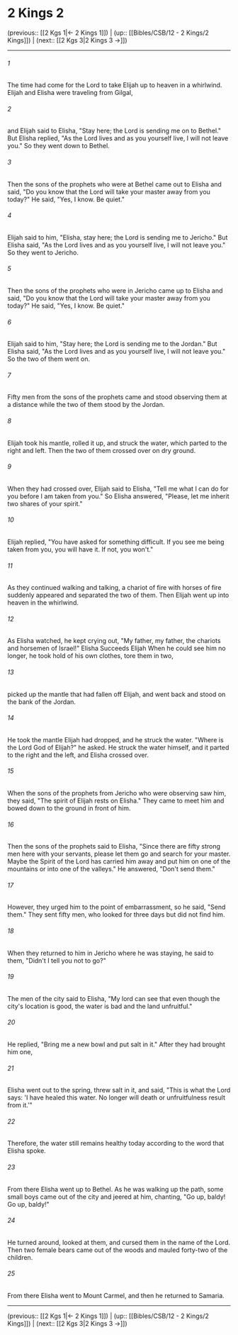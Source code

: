 # 2 Kings 2

(previous:: [[2 Kgs 1|← 2 Kings 1]]) | (up:: [[Bibles/CSB/12 - 2 Kings/2 Kings]]) | (next:: [[2 Kgs 3|2 Kings 3 →]])

***


###### 1 
The time had come for the Lord to take Elijah up to heaven in a whirlwind. Elijah and Elisha were traveling from Gilgal, 

###### 2 
and Elijah said to Elisha, "Stay here; the Lord is sending me on to Bethel." But Elisha replied, "As the Lord lives and as you yourself live, I will not leave you." So they went down to Bethel. 

###### 3 
Then the sons of the prophets who were at Bethel came out to Elisha and said, "Do you know that the Lord will take your master away from you today?" He said, "Yes, I know. Be quiet." 

###### 4 
Elijah said to him, "Elisha, stay here; the Lord is sending me to Jericho." But Elisha said, "As the Lord lives and as you yourself live, I will not leave you." So they went to Jericho. 

###### 5 
Then the sons of the prophets who were in Jericho came up to Elisha and said, "Do you know that the Lord will take your master away from you today?" He said, "Yes, I know. Be quiet." 

###### 6 
Elijah said to him, "Stay here; the Lord is sending me to the Jordan." But Elisha said, "As the Lord lives and as you yourself live, I will not leave you." So the two of them went on. 

###### 7 
Fifty men from the sons of the prophets came and stood observing them at a distance while the two of them stood by the Jordan. 

###### 8 
Elijah took his mantle, rolled it up, and struck the water, which parted to the right and left. Then the two of them crossed over on dry ground. 

###### 9 
When they had crossed over, Elijah said to Elisha, "Tell me what I can do for you before I am taken from you." So Elisha answered, "Please, let me inherit two shares of your spirit." 

###### 10 
Elijah replied, "You have asked for something difficult. If you see me being taken from you, you will have it. If not, you won't." 

###### 11 
As they continued walking and talking, a chariot of fire with horses of fire suddenly appeared and separated the two of them. Then Elijah went up into heaven in the whirlwind. 

###### 12 
As Elisha watched, he kept crying out, "My father, my father, the chariots and horsemen of Israel!" Elisha Succeeds Elijah When he could see him no longer, he took hold of his own clothes, tore them in two, 

###### 13 
picked up the mantle that had fallen off Elijah, and went back and stood on the bank of the Jordan. 

###### 14 
He took the mantle Elijah had dropped, and he struck the water. "Where is the Lord God of Elijah?" he asked. He struck the water himself, and it parted to the right and the left, and Elisha crossed over. 

###### 15 
When the sons of the prophets from Jericho who were observing saw him, they said, "The spirit of Elijah rests on Elisha." They came to meet him and bowed down to the ground in front of him. 

###### 16 
Then the sons of the prophets said to Elisha, "Since there are fifty strong men here with your servants, please let them go and search for your master. Maybe the Spirit of the Lord has carried him away and put him on one of the mountains or into one of the valleys." He answered, "Don't send them." 

###### 17 
However, they urged him to the point of embarrassment, so he said, "Send them." They sent fifty men, who looked for three days but did not find him. 

###### 18 
When they returned to him in Jericho where he was staying, he said to them, "Didn't I tell you not to go?" 

###### 19 
The men of the city said to Elisha, "My lord can see that even though the city's location is good, the water is bad and the land unfruitful." 

###### 20 
He replied, "Bring me a new bowl and put salt in it." After they had brought him one, 

###### 21 
Elisha went out to the spring, threw salt in it, and said, "This is what the Lord says: 'I have healed this water. No longer will death or unfruitfulness result from it.'" 

###### 22 
Therefore, the water still remains healthy today according to the word that Elisha spoke. 

###### 23 
From there Elisha went up to Bethel. As he was walking up the path, some small boys came out of the city and jeered at him, chanting, "Go up, baldy! Go up, baldy!" 

###### 24 
He turned around, looked at them, and cursed them in the name of the Lord. Then two female bears came out of the woods and mauled forty-two of the children. 

###### 25 
From there Elisha went to Mount Carmel, and then he returned to Samaria.

***

(previous:: [[2 Kgs 1|← 2 Kings 1]]) | (up:: [[Bibles/CSB/12 - 2 Kings/2 Kings]]) | (next:: [[2 Kgs 3|2 Kings 3 →]])
